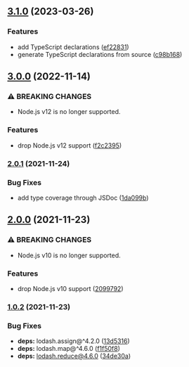 ## [3.1.0](https://github.com/KenanY/glicko2-lite/compare/3.0.0...3.1.0) (2023-03-26)


### Features

* add TypeScript declarations ([ef22831](https://github.com/KenanY/glicko2-lite/commit/ef22831edb591d0fce9a9c0bfc67cd2bd875afbf))
* generate TypeScript declarations from source ([c98b168](https://github.com/KenanY/glicko2-lite/commit/c98b1689065fd7d53414be9fbacc51c6ca71d6d3))

## [3.0.0](https://github.com/KenanY/glicko2-lite/compare/2.0.1...3.0.0) (2022-11-14)


### ⚠ BREAKING CHANGES

* Node.js v12 is no longer supported.

### Features

* drop Node.js v12 support ([f2c2395](https://github.com/KenanY/glicko2-lite/commit/f2c23958288569e1712fd23494412eef3083afc8))

### [2.0.1](https://github.com/KenanY/glicko2-lite/compare/2.0.0...2.0.1) (2021-11-24)


### Bug Fixes

* add type coverage through JSDoc ([1da099b](https://github.com/KenanY/glicko2-lite/commit/1da099b1f530f4f1f8e4bc77afaf154296d45ee5))

## [2.0.0](https://github.com/KenanY/glicko2-lite/compare/1.0.2...2.0.0) (2021-11-23)


### ⚠ BREAKING CHANGES

* Node.js v10 is no longer supported.

### Features

* drop Node.js v10 support ([2099792](https://github.com/KenanY/glicko2-lite/commit/209979202179756186bd111c0d9ac3b7917a8443))

### [1.0.2](https://github.com/KenanY/glicko2-lite/compare/1.0.1...1.0.2) (2021-11-23)


### Bug Fixes

* **deps:** lodash.assign@^4.2.0 ([13d5316](https://github.com/KenanY/glicko2-lite/commit/13d531607d872cb38de3dd3587c08f9ea3f367e3))
* **deps:** lodash.map@^4.6.0 ([f1f50f8](https://github.com/KenanY/glicko2-lite/commit/f1f50f8598bd6edff789939f02140e7c999c1cbd))
* **deps:** lodash.reduce@4.6.0 ([34de30a](https://github.com/KenanY/glicko2-lite/commit/34de30a5fb43372920f03e293e72597570e76e91))

